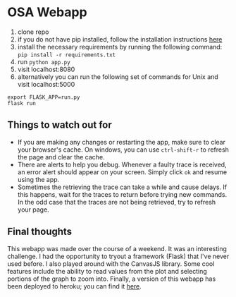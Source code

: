 # OSA Webapp

1. clone repo
2. if you do not have pip installed, follow the installation instructions [here](https://pip.pypa.io/en/stable/installing/)
3. install the necessary requirements by running the following command: ```pip install -r requirements.txt```
4. run ```python app.py```
5. visit localhost:8080
6. alternatively you can run the following set of commands for Unix and visit localhost:5000
```
export FLASK_APP=run.py
flask run 
```


## Things to watch out for

- If you are making any changes or restarting the app, make sure to clear your browser's cache. On windows, you can use ```ctrl-shift-r``` to refresh the page and clear the cache.
- There are alerts to help you debug. Whenever a faulty trace is received, an error alert should appear on your screen. Simply click ```ok``` and resume using the app.
- Sometimes the retrieving the trace can take a while and cause delays. If this happens, wait for the traces to return before trying new commands. In the odd case that the traces are not being retrieved, try to refresh your page.

## Final thoughts

This webapp was made over the course of a weekend. It was an interesting challenge. I had the opportunity to tryout a framework (Flask) that I've never used before. I also played around with the CanvasJS library. Some cool features include the ability to read values from the plot and selecting portions of the graph to zoom into. Finally, a version of this webapp has been deployed to heroku; you can find it [here](https://osa-webapp.herokuapp.com/).